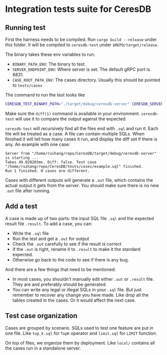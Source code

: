 # Integration tests suite for CeresDB

## Running test

First the harness needs to be compiled. Run `cargo build --release` under this folder. It will be compiled to `ceresdb-test` under `$REPO/target/release`.

The binary takes these env variables to run:
- `BINARY_PATH_ENV`: The binary to test.
- `SERVER_ENDPOINT_ENV`: Where server is set. The default gRPC port is 8831.
- `CASE_ROOT_PATH_ENV`: The cases directory. Usually this should be pointed to `tests/cases`

The command to run the test looks like
```bash
CERESDB_TEST_BINARY_PATH="./target/debug/ceresdb-server" CERESDB_SERVER_ENDPOINT="127.0.0.1:8831" CERESDB_TEST_CASE_PATH="./tests/cases" ./target/release/ceresdb-test
```

Make sure the `diff(1)` command is available in your environment. `ceresdb-test` will use it to compare the output against the expected.

`ceresdb-test` will recursively find all the files end with `.sql` and run it. Each file will be treated as a case. A file can contain multiple SQLs. When finished it will tell how many cases it run, and display the diff set if there is any. An example with one case:
```
Server from "/home/ruihang/repo/CeresDB/target/debug/ceresdb-server" is starting ...
Takes 49.020203ms. Diff: false. Test case "/home/ruihang/repo/CeresDB/tests/cases/example.sql" finished.
Run 1 finished. 0 cases are different.
```

Cases with different outputs will generate a `.out` file, which contains the actual output it gets from the server. You should make sure there is no new `.out` file after running.

## Add a test

A case is made up of two parts: the input SQL file `.sql` and the expected result file `.result`. To add a case, you can:
- Write the `.sql` file
- Run the test and get a `.out` for output
- Check the `.out` carefully to see if the result is correct
- If the `.out` is right, rename it to `.result` to make it the standard expected.
- Otherwise go back to the code to see if there is any bug.

And there are a few things that need to be mentioned:
- In most cases, you shouldn't manually edit either `.out` or `.result` file. They are and preferably should be generated.
- You can write any legal or illegal SQLs in your `.sql` file. But just remember to recover any change you have made. Like drop all the tables created in the cases. Or it would affect the next case.

## Test case organization

Cases are grouped by scenario. SQLs used to test one feature are put in one file. Like `top_k.sql` for `TopK` operator and `limit.sql` for `LIMIT` function.

On top of files, we organize them by deployment. Like `local/` contains all the cases run in a standalone server.
